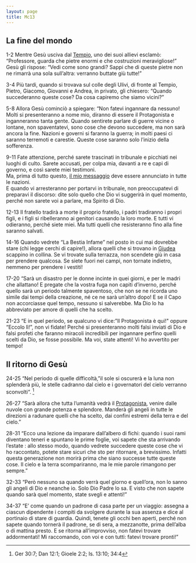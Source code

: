 ```yaml
---
layout: page
title: Mc13
---
```


La fine del mondo
-----------------

1-2 Mentre Gesù usciva dal
[Tempio](../master/mappa.txt "il Tempio di Gerusalemme; mappa: Tempio"),
uno dei suoi allievi esclamò: “Professore, guarda che pietre enormi e
che costruzioni meravigliose!” Gesù gli rispose: “Vedi come sono grandi?
Sappi che di queste pietre non ne rimarrà una sola sull’altra: verranno
buttate giù tutte!”

3-4 Più tardi, quando si trovava sul colle degli Ulivi, di fronte al
Tempio, Pietro, Giacomo, Giovanni e Andrea, in privato, gli chiesero:
“Quando succederanno queste cose? Da cosa capiremo che siamo vicini?”

5-8 Allora Gesù cominciò a spiegare: “Non fatevi ingannare da nessuno!
Molti si presenteranno a nome mio, diranno di essere il Protagonista e
inganneranno tanta gente. Quando sentirete parlare di guerre vicine o
lontane, non spaventatevi, sono cose che devono succedere, ma non sarà
ancora la fine. Nazioni e governi si faranno la guerra; in molti paesi
ci saranno terremoti e carestie. Queste cose saranno solo l’inizio della
sofferenza.

9-11 Fate attenzione, perché sarete trascinati in tribunale e picchiati
nei luoghi di culto. Sarete accusati, per colpa mia, davanti a re e capi
di governo, e così sarete miei testimoni.\
Ma, prima di tutto questo, [il mio
messaggio](../master/glossario.txt "glossario: vangelo") deve essere
annunciato in tutte le nazioni.\
E quando vi arresteranno per portarvi in tribunale, non preoccupatevi di
preparavi il discorso: dite solo quello che Dio vi suggerirà in quel
momento, perché non sarete voi a parlare, ma Spirito di Dio.

12-13 Il fratello tradirà a morte il proprio fratello, i padri
tradiranno i propri figli, e i figli si ribelleranno ai genitori
causando la loro morte. E tutti vi odieranno, perché siete miei. Ma
tutti quelli che resisteranno fino alla fine saranno salvati.

14-16 Quando vedrete “La Bestia Infame” nel posto in cui mai dovrebbe
stare (chi legge cerchi di capire!), allora quelli che si trovano in
[Giudea](../master/mappa.txt "mappa: Giudea") scappino in collina. Se vi
trovate sulla terrazza, non scendete giù in casa per prendere qualcosa.
Se siete fuori nei campi, non tornate indietro, nemmeno per prendere i
vestiti!

17-20 “Sarà un disastro per le donne incinte in quei giorni, e per le
madri che allattano! E pregate che la vostra fuga non capiti d’inverno,
perché quello sarà un periodo talmente spaventoso, che non se ne ricorda
uno simile dai tempi della creazione, né ce ne sarà un’altro dopo! E se
il Capo non accorciasse quel tempo, nessuno si salverebbe. Ma Dio lo ha
abbreviato per amore di quelli che ha scelto.

21-23 “E in quel periodo, se qualcuno vi dice:”Il Protagonista è qui!"
oppure “Eccolo lì!”, non vi fidate! Perché si presenteranno molti falsi
inviati di Dio e falsi profeti che faranno miracoli incredibili per
ingannare perfino quelli scelti da Dio, se fosse possibile. Ma voi,
state attenti! Vi ho avvertito per tempo!

Il ritorno di Gesù
------------------

24-25 “Nel periodo di quelle difficoltà,”il sole si oscurerà e la luna
non splenderà più, le stelle cadranno dal cielo e i governatori del
cielo verranno sconvolti“. [^19]

26-27 “Sarà allora che tutta l’umanità vedrà il
[Protagonista](../master/glossario.txt "glossario: Messia"), venire
dalle nuvole con grande potenza e splendore. Manderà gli angeli in tutte
le direzioni a radunare quelli che ha scelto, dai confini estremi della
terra e del cielo.”

28-31 “Ecco una lezione da imparare dall’albero di fichi: quando i suoi
rami diventano teneri e spuntano le prime foglie, voi sapete che sta
arrivando l’estate : allo stesso modo, quando vedrete succedere queste
cose che vi ho raccontato, potete stare sicuri che sto per ritornare, a
brevissimo. Infatti questa generazione non morirà prima che siano
successe tutte queste cose. Il cielo e la terra scompariranno, ma le mie
parole rimangono per sempre.”

32-33 “Però nessuno sa quando verrà quel giorno e quell’ora, non lo
sanno gli angeli di Dio e neanche io. Solo Dio Padre lo sa. E visto che
non sapete quando sarà quel momento, state svegli e attenti!”

34-37 “E’ come quando un padrone di casa parte per un viaggio: assegna a
ciascun dipendente i compiti da svolgere durante la sua assenza e dice
al portinaio di stare di guardia. Quindi, tenete gli occhi ben aperti,
perché non sapete quando tornerà il padrone, se di sera, a mezzanotte,
prima dell’alba o di mattina presto. E se ritorna all’improvviso, non
fatevi trovare addormentati! Mi raccomando, con voi e con tutti: fatevi
trovare pronti!”


[^19]: Ger 30:7; Dan 12:1; Gioele 2:2; Is. 13:10; 34:4